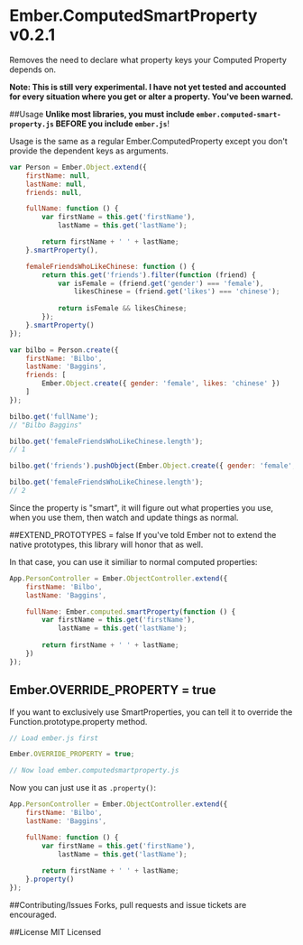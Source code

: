 Ember.ComputedSmartProperty v0.2.1
=================

Removes the need to declare what property keys your Computed Property depends on.

**Note: This is still very experimental. I have not yet tested and accounted for every situation where you get or alter a property. You've been warned.**

##Usage
**Unlike most libraries, you must include `ember.computed-smart-property.js` BEFORE you include `ember.js`**!

Usage is the same as a regular Ember.ComputedProperty except you don't provide the dependent keys as arguments.

```javascript
var Person = Ember.Object.extend({
    firstName: null,
    lastName: null,
    friends: null,

    fullName: function () {
        var firstName = this.get('firstName'),
            lastName = this.get('lastName');

        return firstName + ' ' + lastName;
    }.smartProperty(),

    femaleFriendsWhoLikeChinese: function () {
        return this.get('friends').filter(function (friend) {
            var isFemale = (friend.get('gender') === 'female'),
                likesChinese = (friend.get('likes') === 'chinese');
                
            return isFemale && likesChinese;
        });
    }.smartProperty()
});

var bilbo = Person.create({
    firstName: 'Bilbo',
    lastName: 'Baggins',
    friends: [
        Ember.Object.create({ gender: 'female', likes: 'chinese' })
    ]
});

bilbo.get('fullName');
// "Bilbo Baggins"

bilbo.get('femaleFriendsWhoLikeChinese.length');
// 1

bilbo.get('friends').pushObject(Ember.Object.create({ gender: 'female', likes: 'chinese' }));

bilbo.get('femaleFriendsWhoLikeChinese.length');
// 2
```
Since the property is "smart", it will figure out what properties you use, when you use them, then watch and update things as normal.

##EXTEND_PROTOTYPES = false
If you've told Ember not to extend the native prototypes, this library will honor that as well.

In that case, you can use it similiar to normal computed properties:

```javascript
App.PersonController = Ember.ObjectController.extend({
    firstName: 'Bilbo',
    lastName: 'Baggins',

    fullName: Ember.computed.smartProperty(function () {
    	var firstName = this.get('firstName'),
    		lastName = this.get('lastName');
    		
    	return firstName + ' ' + lastName;
    })
});
```

## Ember.OVERRIDE_PROPERTY = true
If you want to exclusively use SmartProperties, you can tell it to override the Function.prototype.property method.

```javascript
// Load ember.js first

Ember.OVERRIDE_PROPERTY = true;

// Now load ember.computedsmartproperty.js
```

Now you can just use it as `.property()`:

```javascript
App.PersonController = Ember.ObjectController.extend({
    firstName: 'Bilbo',
    lastName: 'Baggins',

    fullName: function () {
    	var firstName = this.get('firstName'),
    		lastName = this.get('lastName');
    		
    	return firstName + ' ' + lastName;
    }.property()
});
```

##Contributing/Issues
Forks, pull requests and issue tickets are encouraged.

##License
MIT Licensed
